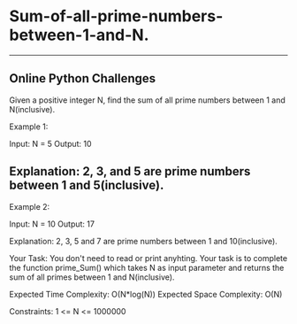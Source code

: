 # Sum-of-all-prime-numbers-between-1-and-N.
--------------------------------------------------------
Online Python Challenges
--------------------------------------------------------

Given a positive integer N, find the sum of all prime numbers between 1 and N(inclusive).
 

Example 1:

Input: N = 5
Output: 10

Explanation: 2, 3, and 5 are prime
numbers between 1 and 5(inclusive).
------------------------------------------------------------------------------


Example 2:

Input: N = 10
Output: 17

Explanation: 2, 3, 5 and 7 are prime
numbers between 1 and 10(inclusive).
 

Your Task:
You don't need to read or print anyhting. Your task is to complete the function prime_Sum() which takes N as input parameter and returns the sum of all primes between 1 and N(inclusive).
 

Expected Time Complexity: O(N*log(N))
Expected Space Complexity: O(N)

Constraints:
1 <= N <= 1000000
